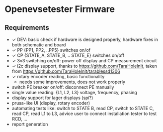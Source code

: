 # Openevsetester Firmware

## Requirements
- ✓ DEV: basic check if hardware is designed properly, hardware fixes in both schematic and board
- ✓ PP {PP1, PP2, ..PP5} switches on/of
- ✓ CP {STATE_A, STATE_B, .. STATE_E} switches on/off
- ✓ 3v3 switching on/off: power off display and CP measurement circuit
- ✓ i2c display support, thanks to https://github.com/TaraHoleInIt, taken from https://github.com/TaraHoleInIt/tarablessd1306
- ✓ rotary encoder reading, basic functionality
  - needs some improvements, does not work properly
- switch PE breaker on/off: disconnect PE manually
- single value reading: {L1, L2, L3} voltage, frequency, phasing
- display support for lager displays (spi?)
- prusa-like UI (display, rotary encoder)
- automating tests like: switch to STATE B, read CP, switch to STATE C, read CP, read L1 to L3, advice user to connect installation tester to test RCD, ...
- report generation
